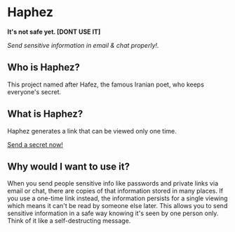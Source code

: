 # Haphez

**It's not safe yet. [DONT USE IT]** 

*Send sensitive information in email & chat properly!.*

## Who is Haphez? ##

This project named after Hafez, the famous Iranian poet, who keeps everyone's secret.

## What is Haphez? ##
Haphez generates a link that can be viewed only one time.

<a class="msg" href="https://haphez.com/">Send a secret now!</a>

## Why would I want to use it? ##

When you send people sensitive info like passwords and private links via email or chat, there are copies of that information stored in many places. If you use a one-time link instead, the information persists for a single viewing which means it can't be read by someone else later. This allows you to send sensitive information in a safe way knowing it's seen by one person only. Think of it like a self-destructing message.
